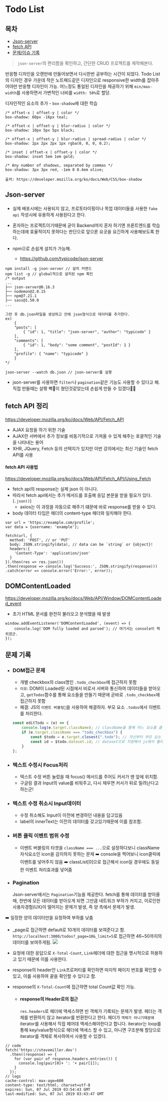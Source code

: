 # Todo List

## 목차

<ul>
<li><a href="#json">Json-server</a></li>
<li><a href="#fetch">fetch API</a></li>
<li><a href="#problems">문제/이슈 기록</a></li>
</ul>

> `json-server`의 편리함을 확인하고, 간단한 CRUD 프로젝트를 제작해본다.

반응형 디자인을 오랜만에 만들어보면서 다시한번 공부하는 시간이 되었다.
Todo List의 디자인 경우 가운데 작은 노트패드같은 디자인으로 responsive한 width를 잡아주어야만 반응형 디자인이 가능.
어느정도 통일된 디자인을 제공하기 위해 `min/max- width`를 사용하면서 가변적인 너비를 `width: 50%`로 할당.

디자인적인 요소의 추가 - `box-shadow`에 대한 학습

```
/* offset-x | offset-y | color */
box-shadow: 60px -16px teal;

/* offset-x | offset-y | blur-radius | color */
box-shadow: 10px 5px 5px black;

/* offset-x | offset-y | blur-radius | spread-radius | color */
box-shadow: 2px 2px 2px 1px rgba(0, 0, 0, 0.2);

/* inset | offset-x | offset-y | color */
box-shadow: inset 5em 1em gold;

/* Any number of shadows, separated by commas */
box-shadow: 3px 3px red, -1em 0 0.4em olive;

출처: https://developer.mozilla.org/ko/docs/Web/CSS/box-shadow
```

## <p id="json">Json-server</id>

-   실제 배포시에는 사용되지 않고, 프로토타이핑이나 목업 데이터들을 사용한 `fake api` 작성시에 유용하게 사용된다고 한다.

-   혼자하는 프로젝트이기때문에 굳이 Backend까지 혼자 하기엔 프론트엔드를 학습하는데에 효율적이지 못하다는 판단으로 앞으론 요곳을 요긴하게 사용해보도록 한다.

-   npm으로 손쉽게 설치가 가능해.
    -   https://github.com/typicode/json-server

```
npm install -g json-server // 설치 커멘드
npm list -g // global적으로 설치된 npm 확인
/* output
...
├── json-server@0.16.3
├── nodemon@2.0.15
├── npm@7.21.1
├── sass@1.50.0
...

그런 후 db.json파일을 생성하고 안에 json형식으로 데이터를 추가한다.
ex)
    {
    "posts": [
        { "id": 1, "title": "json-server", "author": "typicode" }
    ],
    "comments": [
        { "id": 1, "body": "some comment", "postId": 1 }
    ],
    "profile": { "name": "typicode" }
    }
*/

json-server --watch db.json // json-server를 실행
```

-   json-server를 사용하면 `filter`나 `pagination`같은 기능도 사용할 수 있다고 해. 직접 만들때는 살짞 빡🤯이 쳤던것같았는데 손쉽게 만들 수 있겠다👏👏

## <p id="fetch">fetch API 정리</p>

https://developer.mozilla.org/ko/docs/Web/API/Fetch_API

-   AJAX 요청을 하기 위한 기술
-   AJAX란 서버에서 추가 정보를 비동기적으로 가져올 수 있게 해주는 포괄적인 기술을 나타내는 용어
-   XHR, JQuery, Fetch 등의 선택지가 있지만 이번 강의에서는 최신 기술인 fetch API를 사용

#### fetch API 사용법

https://developer.mozilla.org/ko/docs/Web/API/Fetch_API/Using_Fetch

-   fetch api의 response는 실제 json 이 아니다.
-   따라서 fetch api에서는 추가 메서드를 호출해 응답 본문을 받을 필요가 있다. (`.json()`)
    -   axios는 이 과정을 자동으로 해주기 떄문에 바로 response를 받을 수 있다.
-   body 데이터 타입은 헤더의 content-type 헤더와 일치해야 한다.

```
var url = 'https://example.com/profile';
var data = {username: 'example'};

fetch(url, {
  method: 'POST', // or 'PUT'
  body: JSON.stringify(data), // data can be `string` or {object}!
  headers:{
    'Content-Type': 'application/json'
  }
}).then(res => res.json())
.then(response => console.log('Success:', JSON.stringify(response)))
.catch(error => console.error('Error:', error));

```

## DOMContentLoaded

https://developer.mozilla.org/ko/docs/Web/API/Window/DOMContentLoaded_event

-   초기 HTML 문서를 완전히 불러오고 분석했을 때 발생

```
window.addEventListener('DOMContentLoaded', (event) => {
    console.log('DOM fully loaded and parsed'); // 여기서는 console이 찍히겠군.
});
```

## <p id="problems">문제 기록</p>

-   ### DOM접근 문제

    -   개별 checkbox의 class명인 `.todo_checkbox`에 접근하지 못함
    -   `이유`: DOM이 Loaded된 시점에서 비로서 서버와 통신하여 데이터들을 받아오고, `getTodos`함수를 통해 요소들을 만들기 때문에 곧바로 `.todo_checkbox`에 접근하지 못함
    -   해결: JS의 `이벤트 버블링🐳`을 사용하여 해결하자. 부모 요소 `.todos`에서 이벤트를 처리한다.

    ```javascript
    const editTodo = (e) => {
        console.log(e.target.className); // className을 통해 어느 요소를 클릭했는지 확인.
        if (e.target.className === "todo_checkbox") {
            const $todo = e.target.closest(".todo"); // 자신부터 부모 요소 단위로 출발하여 가장 가까운 .todo 요소를 찾는다.
            const id = $todo.dataset.id; // dataset으로 지정해서 js에서 불러올 수 있음.
        }
    };
    ```

-   ### 텍스트 수정시 Focus처리

    -   텍스트 수정 버튼 눌렀을 때 focus() 메서드를 주어도 커서가 맨 앞에 위치함.
    -   구글링 결과 Input의 value를 비워주고, 다시 채우면 커서가 뒤로 밀려난다고 하는군!

-   ### 텍스트 수정 취소시 Input데이터

    -   수정 취소해도 Input이 이전에 변경하던 내용을 담고있음
    -   label의 innerText는 이전의 데이터를 갖고있기때문에 이를 참조함.

-   ### 버튼 클릭 이벤트 범위 수정

    -   이벤트 버블링의 타겟을 `className === ...`으로 설정하다보니 className 자식요소인 icon을 감지하지 못하는 문제 ➡️ console을 찍어보니 icon클릭에 이벤트를 넣어주지 않음 ➡️ classList[0]으로 접근해서 icon일 경우에도 동일한 이벤트 처리효과를 넣어줌

-   ### Pagination
    Json-server에서는 `Pagination`기능을 제공한다. fetch를 통해 데이터를 받아올 때, 한번에 모든 데이터를 받아오게 되면 그만큼 네트워크 부하가 커지고, 이로인한 사용자경험(UX)이 떨어지는 문제가 발생, 즉 양 측에서 문제가 발생.

➡️ 일정한 양의 데이터만을 요청하여 부하를 낮춤

-   \_page로 접근하면 default로 10개의 데이터를 보여준다고 함.
    `http://localhost:3000/todos?_page=10&_limit=5`로 접근하면 46~50까지의 데이터를 보여주게됨.
    ![](./json-server.png)
-   요청에 대한 응답으로 `X-Total-Count`, `Link`헤더에 대한 접근을 명시적으로 허용하고 있기 때문에 이를 사용한다.
-   response의 header안 `Link`프로퍼티를 확인하면 마지막 페이지 번호를 확인할 수 있고, 이를 사용하여 끝을 확인할 수 있다고 함.
-   response의 `X-Total-Count`에 접근하면 total Count값 확인 가능.

    -   #### response의 Header로의 접근
        `res.headers`로 헤더에 액세스하면 빈 객체가 기록되는 문제가 발생.
        헤더는 객체를 반환하지 않고 iterator를 반환한다고 한다.
        헤더가 `객체가 아니기때문에` iterator를 사용해서 직접 헤어데 액세스해야한다고 합니다. iterator는 loop를 통해 key/value형식으로 헤더에 액세스 할 수 있고, 아니면 구조분해 할당으로 iterator를 객체로 복사하여서 사용할 수 있겠다.

```
// code
fetch('https://stevemiller.dev')
  .then((response) => {
    for (var pair of response.headers.entries()) {
      console.log(pair[0]+ ': '+ pair[1]);
    }
  });
// logs
cache-control: max-age=600
content-type: text/html; charset=utf-8
expires: Sun, 07 Jul 2019 03:54:43 GMT
last-modified: Sun, 07 Jul 2019 03:43:47 GMT
```
